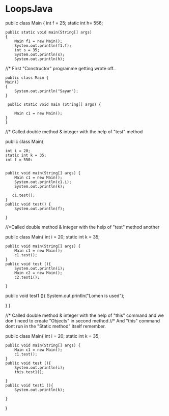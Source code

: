 # LoopsJava

public class Main {
    int f = 25;
    static int h= 556;


    public static void main(String[] args)
    {
        Main f1 = new Main();
        System.out.println(f1.f);
        int s = 35;
        System.out.println(s);
        System.out.println(h);


//* First "Constructor" programme getting wrote off..

    public class Main {
    Main()
    {
        System.out.println("Sayan");
    }

     public static void main (String[] args) {

        Main c1 = new Main();
    }
    }


//* Called double method & integer with the help of "test" method

public class Main{

    int i = 20;
    static int k = 35;
    int f = 550:


    public void main(String[] args) {
        Main c1 = new Main();
        System.out.println(c1.i);
        System.out.println(k);

       c1.test();
    }
    public void test() {
        System.out.println(f);

    }

//*Called double method & integer with the help of "test" method another

public class Main{
    int i = 20;
    static int k = 35;

    public void main(String[] args) {
        Main c1 = new Main();
        c1.test();
    }
    public void test (){
        System.out.println(i);
        Main c2 = new Main();
        c2.test1();

    }
   public void test1 (){
        System.out.println("Lomen is used");

   }
}

//* Called double method & integer with the help of "this" command and we don't need to create "Objects" in second method
//*    And "this" command dont run in the "Static method" itself remember.

public class Main{
    int i = 20;
    static int k = 35;

    public void main(String[] args) {
        Main c1 = new Main();
        c1.test();
    }
    public void test (){
        System.out.println(i);
        this.test1();

    }
    public void test1 (){
        System.out.println(k);

    }
}

